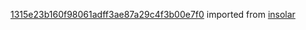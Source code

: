 [1315e23b160f98061adff3ae87a29c4f3b00e7f0](https://github.com/insolar/insolar/commit/1315e23b160f98061adff3ae87a29c4f3b00e7f0) imported from [insolar](https://github.com/insolar/insolar)
